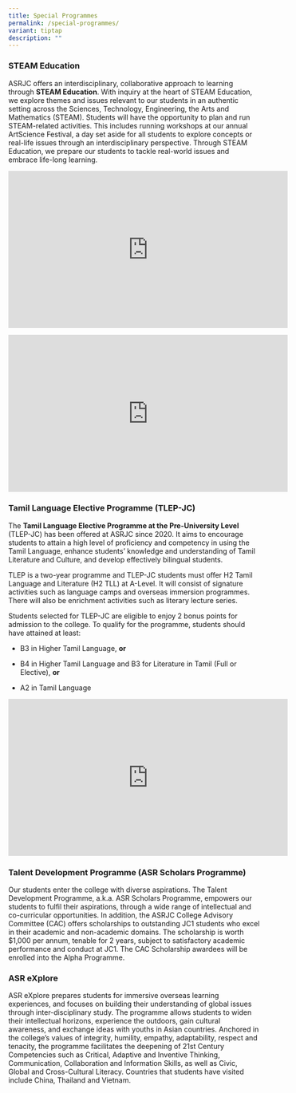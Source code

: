 ```yaml
---
title: Special Programmes
permalink: /special-programmes/
variant: tiptap
description: ""
---
```

<h3></h3>
<h3><strong>STEAM Education</strong></h3>
<p>ASRJC offers an interdisciplinary, collaborative approach to learning
through <strong>STEAM Education</strong>. With inquiry at the heart of STEAM
Education, we explore themes and issues relevant to our students in an
authentic setting across the Sciences, Technology, Engineering, the Arts
and Mathematics (STEAM). Students will have the opportunity to plan and
run STEAM-related activities. This includes running workshops at our annual
ArtScience Festival, a day set aside for all students to explore concepts
or real-life issues through an interdisciplinary perspective. Through STEAM
Education, we prepare our students to tackle real-world issues and embrace
life-long learning.</p>
<div class="iframe-wrapper">
<iframe height="315" width="560" allowfullscreen="true" frameborder="0" src="https://www.youtube.com/embed/zpHwnlKGQTM?si=pbGYO8s7dQROFNbk"></iframe>
</div>
<p></p>
<div class="iframe-wrapper">
<iframe height="315" width="560" allowfullscreen="true" frameborder="0" src="https://www.youtube.com/embed/vAGw81DfVeY?si=gYwI00NNltuTHA4h"></iframe>
</div>
<h3><strong>Tamil Language Elective Programme (TLEP-JC)</strong></h3>
<p>The <strong>Tamil Language Elective Programme at the Pre-University Level</strong> (TLEP-JC)
has been offered at ASRJC since 2020. It aims to encourage students to
attain a high level of proficiency and competency in using the Tamil Language,
enhance students’ knowledge and understanding of Tamil Literature and Culture,
and develop effectively bilingual students.</p>
<p>TLEP is a two-year programme and TLEP-JC students must offer H2 Tamil
Language and Literature (H2 TLL) at A-Level. It will consist of signature
activities such as language camps and overseas immersion programmes. There
will also be enrichment activities such as literary lecture series.</p>
<p>Students selected for TLEP-JC are eligible to enjoy 2 bonus points for
admission to the college. To qualify for the programme, students should
have attained at least:</p>
<ul data-tight="true" class="tight">
<li>
<p>B3 in Higher Tamil Language, <strong>or</strong>
</p>
</li>
<li>
<p>B4 in Higher Tamil Language and B3 for Literature in Tamil (Full or Elective), <strong>or</strong>
</p>
</li>
<li>
<p>A2 in Tamil Language</p>
</li>
</ul>
<div class="iframe-wrapper">
<iframe height="315" width="560" allowfullscreen="true" frameborder="0" src="https://www.youtube.com/embed/8dzHxBgQ6i8?si=Af-d4YCdtoslTKiN"></iframe>
</div>
<h3><strong>Talent Development Programme (ASR Scholars Programme)</strong></h3>
<p>Our students enter the college with diverse aspirations. The Talent Development
Programme, a.k.a. ASR Scholars Programme, empowers our students to fulfil
their aspirations, through a wide range of intellectual and co-curricular
opportunities. In addition, the ASRJC College Advisory Committee (CAC)
offers scholarships to outstanding JC1 students who excel in their academic
and non-academic domains. The scholarship is worth $1,000 per annum, tenable
for 2 years, subject to satisfactory academic performance and conduct at
JC1. The CAC Scholarship awardees will be enrolled into the Alpha Programme.</p>
<h3>ASR eXplore</h3>
<p>ASR eXplore prepares students for immersive overseas learning experiences,
and focuses on building their understanding of global issues through inter-disciplinary
study. The programme allows students to widen their intellectual horizons,
experience the outdoors, gain cultural awareness, and exchange ideas with
youths in Asian countries. Anchored in the college’s values of integrity,
humility, empathy, adaptability, respect and tenacity, the programme facilitates
the deepening of 21st Century Competencies such as Critical, Adaptive and
Inventive Thinking, Communication, Collaboration and Information Skills,
as well as Civic, Global and Cross-Cultural Literacy. Countries that students
have visited include China, Thailand and Vietnam.</p>